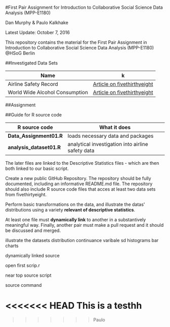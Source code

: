 #First Pair Assignment for Introduction to Collaborative Social Science Data Analysis (MPP-E1180)

Dan Murphy & Paulo Kalkhake

Latest Update: October 7, 2016

This repository contains the material for the First Pair Assignment in Introduction to Collaborative Social Science Data Analysis (MPP-E1180) @HSoG Berlin

##Investigated Data Sets

| Name                    | k |
| ----------------------- | --------------------- | 
| Airline Safety Record     | [Article on fivethirthyeight](https://google.com)                   | 
| World Wide Alcohol Consumption       | [Article on fivethirthyeight](https://google.com)        |

##Assignment 


##Guide for R source code

| R source code | What it does |
|---------------|--------------|
|**Data_Assignment01.R** | loads necessary data and packages |
|**analysis_dataset01.R** | analytical investigation into airline safety data |

The later files are linked to the Descriptive Statistics files - which are then both linked to our basic script.

Create a new public GitHub Repository. The repository should be fully documented, including an informative README.md file. The repository should also include R source code files that acces at least two data sets from fivethirtyeight. 

Perform basic transformations on the data, and illustrate the datas' distributions using a variety **relevant of descriptive statistics**. 

At least one file must **dynamically link** to another in a substantively meaningful way. Finally, another pair must make a pull request and it should be discussed and merged.


illustrate the datasets
distribution
continuance varibale
sd
histograms
bar charts

dynamically linked source

open first scrip.r 

near top source script

source command


<<<<<<< HEAD
This is a testhh
=======
>>>>>>> Paulo
